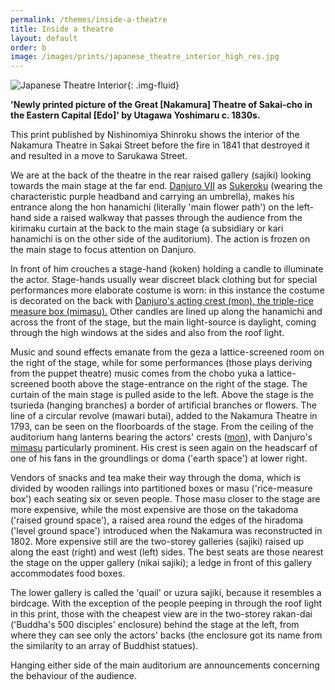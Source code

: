 ```yaml
---
permalink: /themes/inside-a-theatre
title: Inside a theatre
layout: default
order: b
image: /images/prints/japanese_theatre_interior_high_res.jpg
---
```

![Japanese Theatre Interior]({{site.baseurl}}/images/prints/japanese_theatre_interior_high_res.jpg){: .img-fluid}

**'Newly printed picture of the Great \[Nakamura\] Theatre of Sakai-cho in the Eastern Capital \[Edo\]' by Utagawa Yoshimaru c.  1830s.**


This print published by Nishinomiya Shinroku shows the interior of the Nakamura Theatre in Sakai Street before the fire in 1841 that destroyed it and resulted in a move to Sarukawa Street.

We are at the back of the theatre in the rear raised gallery (sajiki) looking towards the main stage at the far end. [Danjuro VII](/themes/textE) as [Sukeroku](/exhibition/group-5) (wearing the characteristic purple headband and carrying an umbrella), makes his entrance along the hon hanamichi (literally 'main flower path') on the left-hand side a raised walkway that passes through the audience from the kirimaku curtain at the back to the main stage (a subsidiary or kari hanamichi is on the other side of the auditorium). The action is frozen on the main stage to focus attention on Danjuro.

In front of him crouches a stage-hand (koken) holding a candle to illuminate the actor. Stage-hands usually wear discreet black clothing but for special performances more elaborate costume is worn: in this instance the costume is decorated on the back with [Danjuro's acting crest (mon), the triple-rice measure box (mimasu).](/themes/actors-names-and-crests) Other candles are lined up along the hanamichi and across the front of the stage, but the main light-source is daylight, coming through the high windows at the sides and also from the roof light.

Music and sound effects emanate from the geza  a lattice-screened room on the right of the stage, while for some performances (those plays deriving from the puppet theatre) music comes from the chobo yuka a lattice-screened booth above the stage-entrance on the right of the stage. The curtain of the main stage is pulled aside to the left. Above the stage is the tsurieda (hanging branches) a border of artificial branches or flowers. The line of a circular revolve (mawari butai), added to the Nakamura Theatre in 1793, can be seen on the floorboards of the stage. From the ceiling of the auditorium hang lanterns bearing the actors' crests ([mon](/themes/actors-names-and-crests)), with Danjuro's [mimasu](/themes/actors-names-and-crests) particularly prominent. His crest is seen again on the headscarf of one of his fans in the groundlings or doma ('earth space') at lower right.

Vendors of snacks and tea make their way through the doma, which is divided by wooden railings into partitioned boxes or masu ('rice-measure box') each seating six or seven people. Those masu closer to the stage are more expensive, while the most expensive are those on the takadoma ('raised ground space'), a raised area round the edges of the hiradoma ('level ground space') introduced when the Nakamura was reconstructed in 1802. More expensive still are the two-storey galleries (sajiki) raised up along the east (right) and west (left) sides. The best seats are those nearest the stage on the upper gallery (nikai sajiki); a ledge in front of this gallery accommodates food boxes.

The lower gallery is called the 'quail' or uzura sajiki, because it resembles a birdcage. With the exception of the people peeping in through the roof light in this print, those with the cheapest view are in the two-storey rakan-dai ('Buddha's 500 disciples' enclosure) behind the stage at the left, from where they can see only the actors' backs (the enclosure got its name from the similarity to an array of Buddhist statues).

Hanging either side of the main auditorium are announcements concerning the behaviour of the audience.
